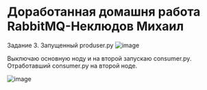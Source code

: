 # Доработанная домашня работа RabbitMQ-Неклюдов Михаил

Задание 3.
Запущенный produser.py
![image](https://github.com/MikhailNeklyudov/hw_11-01/assets/130427747/e576e0f1-11ff-4ce5-8239-e1a8c311b62a)

Выключаю основную ноду и на второй запускаю consumer.py. Отработавший consumer.py на второй ноде.  

![image](https://github.com/MikhailNeklyudov/hw_11-01/assets/130427747/3ceddf07-bc49-41f7-be2c-bb8d83834a77)
